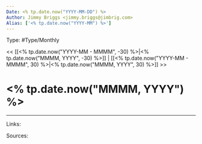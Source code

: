 ```yaml
---
Date: <% tp.date.now("YYYY-MM-DD") %>
Author: Jimmy Briggs <jimmy.briggs@jimbrig.com>
Alias: ['<% tp.date.now("YYYY-MM") %>']
---
```


Type: #Type/Monthly

<< [[<% tp.date.now("YYYY-MM - MMMM", -30) %>|<% tp.date.now("MMMM, YYYY", -30) %>]] | [[<% tp.date.now("YYYY-MM - MMMM", 30) %>|<% tp.date.now("MMMM, YYYY", 30) %>]] >>

# <% tp.date.now("MMMM, YYYY") %>


***

Links:

Sources: